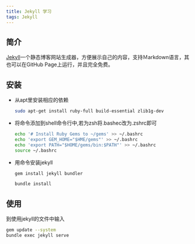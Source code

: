 ```yaml
---
title: Jekyll 学习
tags: Jekyll
---
```


## 简介

[Jekyll](https://jekyllcn.com/)一个静态博客网站生成器，方便展示自己的内容，支持Ｍarkdown语言，其也可以在GitHub Page上运行，并且完全免费。
## 安装

- 从apt里安装相应的依赖

  ```bash
  sudo apt-get install ruby-full build-essential zlib1g-dev
  ```

- 将命令添加到shell命令行中,若为zsh将.bashec改为.zshrc即可

  ```bash
  echo '# Install Ruby Gems to ~/gems' >> ~/.bashrc
  echo 'export GEM_HOME="$HME/gems"' >> ~/.bashrc
  echo 'export PATH="$HOME/gems/bin:$PATH"' >> ~/.bashrc
  source ~/.bashrc
  ```

- 用命令安装jekyll

  ```bash
  gem install jekyll bundler
  
  bundle install
  ```

## 使用

到使用jekyll的文件中输入

```bash
gem update --system
bundle exec jekyll serve
```
